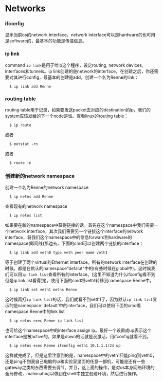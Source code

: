 # Networks 

### ifconfig
显示当前os的network interface。network interface可以是hardware的也可用是software的，最基本的功能是传递信息。

### ip link
command `ip link`是用于给ip这个程序，设定routing, network devices, interfaces和tunnels。ip link创建的是network的interface，在创建之后，你还需要对其进行config，最基本的创建是add。创建一个名为Renne的link：
```
  $ ip link add Renne
```

### routing table
routing table用于记录，如果要发送packet去对应的destination的ip，我们的system应该发给的下一个node是谁。查看linux的routing table：
```
  $ ip route
```
或者
```
  $ netstat -rn
```
或者
```
  $ route -n
```

### 创建新的network namespace
创建一个名为Renne的network namespace
```
  $ ip netns add Renne
```
查看现有的network namespace
```
  $ ip netns list
```
如果要在新的namespace中获得链接的话，首先在这个namespace中我们需要一个network interface，其次我们需要另一个链接这个interface的network interface，将我们这个namespace中的信息forward到hardware的namespace(即网线)那边去，下面的cmd可以创建两个链接的interface：
```
  $ ip link add veth0 type veth peer name veth1
```
等于创建了两个virtual的Ethernet interface。所有的network interface在创建的时候，都是在默认的namespace"defalut"中的(有些时候在global中)。这时候我们可以用`ip link list`查看所有的interface。(这里不知道为什么ifconfig看不到但是ip link list看得到)。使用下面的cmd将veth1转移到namespace Renne中。
```
  $ ip link set veth1 netns Renne
```
这时候再打`ip link list`的话，我们就看不到veth1了，因为默认`ip link list`显示的是namespace 'default'中的interface，我们可以使用下面的cmd看namespace Renne中的link list
```
  $ ip netns exec Renne ip link list
```
也可给这个namespace中的interface assign ip。最好一个设置成up表示这个interface是被active的，如果是down的话就是没激活，用ifconfig就看不到。
```
  $ ip netns exec Renne ifconfig veth1 10.1.1.1/24 up
```
这样就完成了。但是这里注意到的是，namespace中的veth1只能ping到veth0，还是ping不到我自己电脑的ip和实验室里面的任意一部机，可能是还有一些gateway之类的东西需要去调节。并且，这上面的操作，是对os本身网络环境的全局修改，mahimahi可以做到在shell中独立创建环境，然后进行操作。





